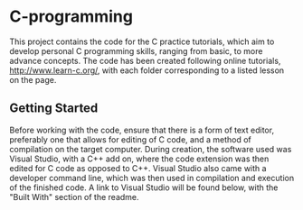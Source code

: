 # C-programming
This project contains the code for the C practice tutorials, which aim to develop personal C programming skills, ranging from  basic, to more advance concepts. The code has been created following online tutorials, http://www.learn-c.org/, with each folder corresponding to a listed lesson on the page.  

## Getting Started
Before working with the code, ensure that there is a form of text editor, preferably one that allows for editing of C code, and a method of compilation on the target computer. During creation, the software used was Visual Studio, with a C++ add on, where the code extension was then edited for C code as opposed to C++. Visual Studio also came with a developer command line, which was then used in compilation and execution of the finished code. A link to Visual Studio will be found below, with the "Built With" section of the readme.
